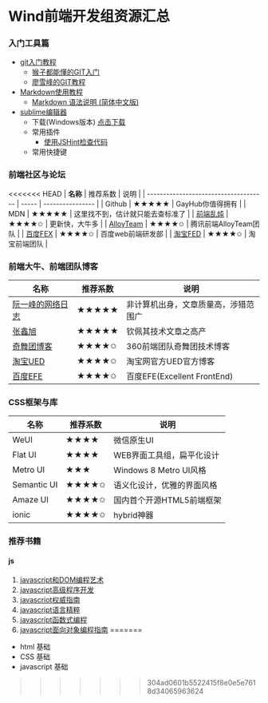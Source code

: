 # Wind前端开发组资源汇总

### 入门工具篇

- [git入门教程]()
  - [猴子都能懂的GIT入门](http://backlogtool.com/git-guide/cn/)
  - [廖雪峰的GIT教程](http://www.liaoxuefeng.com/wiki/0013739516305929606dd18361248578c67b8067c8c017b000)
- [Markdown使用教程]()
  - [Markdown 语法说明 (简体中文版)](http://wowubuntu.com/markdown/)
- [sublime编辑器]()
  - 下载(Windows版本) [点击下载]()
  - 常用插件
    - [使用JSHint检查代码](https://github.com/victorporof/Sublime-JSHint)
  - 常用快捷键

### 前端社区与论坛

<<<<<<< HEAD
| **名称**                                | 推荐系数  | 说明               |
| ------------------------------------- | ----- | ---------------- |
| Github                                | ★★★★★ | GayHub你值得拥有      |
| MDN                                   | ★★★★★ | 这里找不到，估计就只能去查标准了 |
| [前端乱炖](http://www.html-js.com)        | ★★★★✩ | 更新快，大牛多          |
| [AlloyTeam](http://www.alloyteam.com) | ★★★★✩ | 腾讯前端AlloyTeam团队  |
| [百度FEX](http://fex.baidu.com)         | ★★★★✩ | 百度web前端研发部       |
| [淘宝FED](http://taobaofed.org)         | ★★★★✩ | 淘宝前端团队           |



### 前端大牛、前端团队博客

| 名称                                       | 推荐系数  | 说明                        |
| ---------------------------------------- | ----- | ------------------------- |
| [阮一峰的网络日志](http://www.ruanyifeng.com/blog/) | ★★★★★ | 非计算机出身，文章质量高，涉猎范围广        |
| [张鑫旭](http://www.zhangxinxu.com/wordpress/) | ★★★★★ | 钦佩其技术文章之高产                |
| [奇舞团博客](http://www.75team.com)           | ★★★★✩ | 360前端团队奇舞团技术博客            |
| [淘宝UED](http://ued.taobao.org/blog/)     | ★★★★✩ | 淘宝网官方UED官方博客              |
| [百度EFE](http://efe.baidu.com)            | ★★★★✩ | 百度EFE(Excellent FrontEnd) |



### CSS框架与库

| 名称          | 推荐系数  | 说明                   |
| ----------- | ----- | -------------------- |
| WeUI        | ★★★★  | 微信原生UI               |
| Flat UI     | ★★★★  | WEB界面工具组，扁平化设计       |
| Metro UI    | ★★★   | Windows 8 Metro UI风格 |
| Semantic UI | ★★★★✩ | 语义化设计，优雅的界面风格        |
| Amaze UI    | ★★★★✩ | 国内首个开源HTML5前端框架      |
| ionic       | ★★★★✩ | hybrid神器             |



### 推荐书籍

#### js

1. [javascript和DOM编程艺术]()
2. [javascript高级程序开发]()
3. [javascriot权威指南]()
4. [javascript语言精粹]()
5. [javascript函数式编程]()
6. [javascript面向对象编程指南]()
=======
- html 基础
- CSS  基础
- javascript 基础
>>>>>>> 304ad0601b5522415f8e0e5e7618d34065963624
